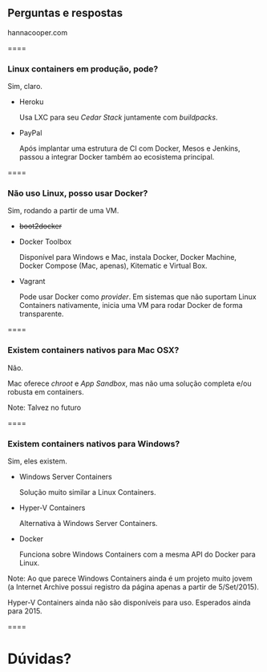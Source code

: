 <!-- .slide: data-background="img/qa.jpg" -->

## Perguntas e respostas

hannacooper.com <!-- .element: class="credits" -->

====
<!-- .slide: class="list-descriptions" -->

### Linux containers em produção, pode?

Sim, claro.

- Heroku

  Usa LXC para seu _Cedar Stack_ juntamente com
  _buildpacks_.

- PayPal

  Após implantar uma estrutura de CI com Docker,
  Mesos e Jenkins, passou a integrar Docker também ao
  ecosistema principal.

====
<!-- .slide: class="list-descriptions" -->

### Não uso Linux, posso usar Docker?

Sim, rodando a partir de uma VM.

- ~~boot2docker~~

- Docker Toolbox

  Disponível para Windows e Mac, instala Docker,
  Docker Machine, Docker Compose (Mac, apenas),
  Kitematic e Virtual Box.

- Vagrant

  Pode usar Docker como _provider_. Em sistemas que não
  suportam Linux Containers nativamente, inicia uma VM
  para rodar Docker de forma transparente.

====

### Existem containers nativos para Mac OSX?

Não.

Mac oferece _chroot_ e _App Sandbox_, mas não uma solução
completa e/ou robusta em containers.

Note:
Talvez no futuro

====
<!-- .slide: class="list-descriptions" -->

### Existem containers nativos para Windows?

Sim, eles existem.

- Windows Server Containers

  Solução muito similar a Linux Containers.

- Hyper-V Containers

  Alternativa à Windows Server Containers.

- Docker

  Funciona sobre Windows Containers com a mesma
  API do Docker para Linux.

Note:
Ao que parece Windows Containers ainda é um projeto
muito jovem (a Internet Archive possui registro da
página apenas a partir de 5/Set/2015).

Hyper-V Containers ainda não são disponíveis para uso.
Esperados ainda para 2015.

====

# Dúvidas?
